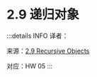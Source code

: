 # 2.9 递归对象

:::details INFO
译者：

来源：[2.9 Recursive Objects](http://composingprograms.com/pages/29-recursive-objects.html)

对应：HW 05
:::
